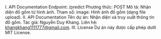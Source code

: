 I. API Documentation
  Endpoint: /predict
  Phương thức: POST
  Mô tả: Nhận diện đồ gốm từ hình ảnh.
  Tham số: image: Hình ảnh đồ gốm (dạng file upload).
II. API Documentation
  Tên dự án: Nhận diện và truy xuất thông tin đồ gốm.
  Tác giả: Nguyễn Duy Khang.
  Liên hệ: khangkhang1111777@gmail.com.
III. License
  Dự án này được cấp phép dưới MIT License.

